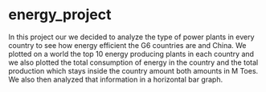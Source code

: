 # energy_project
In this project our we decided to analyze the type of power plants in every country to see how energy efficient the G6 countries are and 
China. We plotted on a world the top 10 energy producing plants in each country and we also plotted the total consumption of energy in the country
and the total production which stays inside the country amount both amounts in M Toes. We also then analyzed that information in a horizontal
bar graph. 
